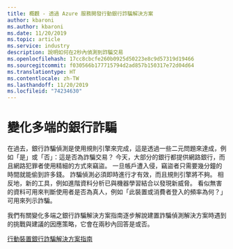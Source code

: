 ```yaml
---
title: 概觀 - 透過 Azure 服務開發行動銀行詐騙解決方案
author: kbaroni
ms.author: kbaroni
ms.date: 11/20/2019
ms.topic: article
ms.service: industry
description: 說明如何在2秒內偵測到詐騙交易
ms.openlocfilehash: 17cc8cbcfe260b0925d50223e8c9d57319d19466
ms.sourcegitcommit: f030566b177715794d2ad857b150317e72d04d64
ms.translationtype: HT
ms.contentlocale: zh-TW
ms.lasthandoff: 11/20/2019
ms.locfileid: "74234630"
---
```

# <a name="mobile-bank-fraud"></a>變化多端的銀行詐騙

在過去，銀行詐騙偵測是使用規則引擎來完成，這是透過一些二元問題來達成，例如「是」或「否」：這是否為詐騙交易？ 今天，大部分的銀行都提供網路銀行，而且網路犯罪者使用精細的方式來竊盜。 一旦帳戶遭入侵，竊盜者只需要幾分鐘的時間就能偷到許多錢。 詐騙偵測必須即時進行才有效，而且規則引擎將不夠。 相反地，新的工具，例如進階資料分析已與機器學習結合以發現新威脅。 看似無害的資料可用來判斷使用者是否為真人，例如「此裝置或消費者登入的頻率為何？」 可用來列示詐騙。

我們有關變化多端之銀行詐騙解決方案指南逐步解說建置詐騙偵測解決方案時遇到的挑戰與建議的因應策略，它會在兩秒內回答是或否。

[行動裝置銀行詐騙解決方案指南](https://download.microsoft.com/download/0/1/5/0150425C-14C7-41F4-97EA-3DE57B678C51/IndSG_FraudDetection.pdf)
